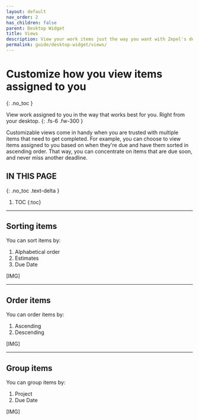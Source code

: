 ```yaml
---
layout: default
nav_order: 2
has_children: false
parent: Desktop Widget
title: Views
description: View your work items just the way you want with Zepel's desktop widget.
permalink: guide/desktop-widget/views/
---
```

# Customize how you view items assigned to you
{: .no_toc }

View work assigned to you in the way that works best for you. Right from your desktop.
{: .fs-6 .fw-300 }

Customizable views come in handy when you are trusted with multiple items that need to get completed. For example, you can choose to view items assigned to you based on when they're due and have them sorted in ascending order. That way, you can concentrate on items that are due soon, and never miss another deadline.

## IN THIS PAGE
{: .no_toc .text-delta }

1. TOC
{:toc}

---

## Sorting items

You can sort items by:
1. Alphabetical order
2. Estimates
3. Due Date

[IMG]

---

## Order items

You can order items by:
1. Ascending
2. Descending

[IMG]

---

## Group items

You can group items by:
1. Project
2. Due Date

[IMG]